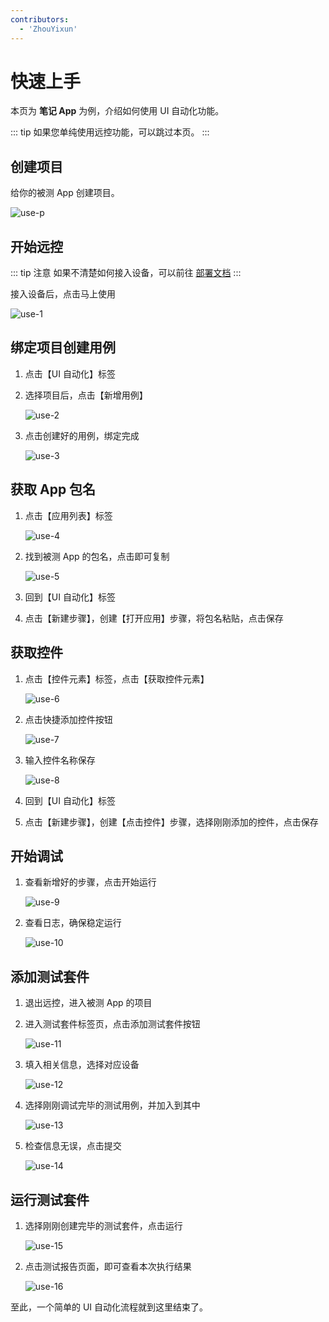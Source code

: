 ```yaml
---
contributors:
  - 'ZhouYixun'
---
```


# 快速上手

本页为 **笔记 App** 为例，介绍如何使用 UI 自动化功能。

::: tip
如果您单纯使用远控功能，可以跳过本页。
:::

## 创建项目

给你的被测 App 创建项目。

![use-p](./images/use-p.png)

## 开始远控

::: tip 注意
如果不清楚如何接入设备，可以前往 [部署文档](https://soniccloudorg.github.io/deploy/android-deploy.html)
:::

接入设备后，点击马上使用

![use-1](./images/use-1.png)

## 绑定项目创建用例

1. 点击【UI 自动化】标签
2. 选择项目后，点击【新增用例】

   ![use-2](./images/use-2.png)

3. 点击创建好的用例，绑定完成

   ![use-3](./images/use-3.png)

## 获取 App 包名

1. 点击【应用列表】标签

   ![use-4](./images/use-4.png)

2. 找到被测 App 的包名，点击即可复制

   ![use-5](./images/use-5.png)

3. 回到【UI 自动化】标签
4. 点击【新建步骤】，创建【打开应用】步骤，将包名粘贴，点击保存

## 获取控件

1. 点击【控件元素】标签，点击【获取控件元素】

   ![use-6](./images/use-6.png)

2. 点击快捷添加控件按钮

   ![use-7](./images/use-7.png)

3. 输入控件名称保存

   ![use-8](./images/use-8.png)

4. 回到【UI 自动化】标签
5. 点击【新建步骤】，创建【点击控件】步骤，选择刚刚添加的控件，点击保存

## 开始调试

1. 查看新增好的步骤，点击开始运行

   ![use-9](./images/use-9.png)

2. 查看日志，确保稳定运行

   ![use-10](./images/use-10.png)

## 添加测试套件

1. 退出远控，进入被测 App 的项目
2. 进入测试套件标签页，点击添加测试套件按钮

   ![use-11](./images/use-11.png)

3. 填入相关信息，选择对应设备

   ![use-12](./images/use-12.png)

4. 选择刚刚调试完毕的测试用例，并加入到其中

   ![use-13](./images/use-13.png)

5. 检查信息无误，点击提交

   ![use-14](./images/use-14.png)

## 运行测试套件

1. 选择刚刚创建完毕的测试套件，点击运行

   ![use-15](./images/use-15.png)

2. 点击测试报告页面，即可查看本次执行结果

   ![use-16](./images/use-16.png)

至此，一个简单的 UI 自动化流程就到这里结束了。
